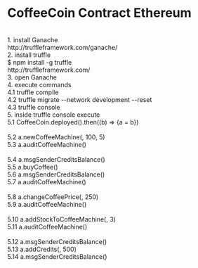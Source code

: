 # CoffeeCoin Contract Ethereum
<br>
1. install Ganache
<br>http://truffleframework.com/ganache/
<br>
2. install truffle
<br>$ npm install -g truffle
<br>http://truffleframework.com/
<br>
3. open Ganache
<br>
4. execute commands
<br>4.1 truffle compile
<br>4.2 truffle migrate --network development --reset
<br>4.3 truffle console
<br>
5. inside truffle console execute
<br>5.1 CoffeeCoin.deployed().then((b) => {a = b})
<br>
<br>5.2 a.newCoffeeMachine(<MACHINE ADDRES HERE>, 100, 5)
<br>5.3 a.auditCoffeeMachine(<MACHINE ADDRES HERE>)
<br>
<br>5.4 a.msgSenderCreditsBalance()
<br>5.5 a.buyCoffee(<MACHINE ADDRES HERE>)
<br>5.6 a.msgSenderCreditsBalance()
<br>5.7 a.auditCoffeeMachine(<MACHINE ADDRES HERE>)
<br>
<br>5.8 a.changeCoffeePrice(<MACHINE ADDRES HERE>, 250)
<br>5.9 a.auditCoffeeMachine(<MACHINE ADDRES HERE>)
<br>
<br>5.10 a.addStockToCoffeeMachine(<MACHINE ADDRES HERE>, 3)
<br>5.11 a.auditCoffeeMachine(<MACHINE ADDRES HERE>)
<br>
<br>5.12 a.msgSenderCreditsBalance()
<br>5.13 a.addCredits(<USER ADDRES HERE>, 500)
<br>5.14 a.msgSenderCreditsBalance()
